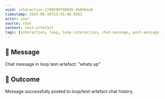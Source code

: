 ```yaml
---
uuid: interaction-1749599746926-4b0dbea6
timestamp: 2025-06-10T23:55:46.926Z
actor: user
source: chat
context: test-artefact
tags: [interaction, loop, loop-interaction, chat-message, post-message, user-action]
---
```


## 💬 Message

Chat message in loop test-artefact: "whats up"

## 🔄 Outcome

Message successfully posted to loop/test-artefact chat history.
